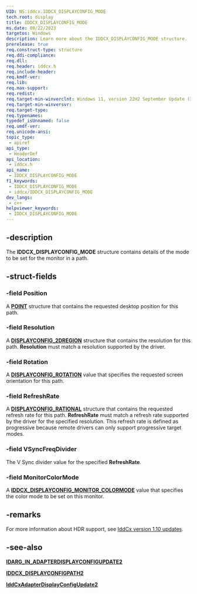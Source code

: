 ```yaml
---
UID: NS:iddcx.IDDCX_DISPLAYCONFIG_MODE
tech.root: display
title: IDDCX_DISPLAYCONFIG_MODE
ms.date: 09/22/2023
targetos: Windows
description: Learn more about the IDDCX_DISPLAYCONFIG_MODE structure.
prerelease: true
req.construct-type: structure
req.ddi-compliance: 
req.dll: 
req.header: iddcx.h
req.include-header: 
req.kmdf-ver: 
req.lib: 
req.max-support: 
req.redist: 
req.target-min-winverclnt: Windows 11, version 22H2 September Update (IddCx version 1.10)
req.target-min-winversvr: 
req.target-type: 
req.typenames: 
typedef_isUnnamed: false
req.umdf-ver: 
req.unicode-ansi: 
topic_type:
 - apiref
api_type:
 - HeaderDef
api_location:
 - iddcx.h
api_name:
 - IDDCX_DISPLAYCONFIG_MODE
f1_keywords:
 - IDDCX_DISPLAYCONFIG_MODE
 - iddcx/IDDCX_DISPLAYCONFIG_MODE
dev_langs:
 - c++
helpviewer_keywords:
 - IDDCX_DISPLAYCONFIG_MODE
---
```


## -description

The **IDDCX_DISPLAYCONFIG_MODE** structure contains details of the mode to be set for the monitor in a path.

## -struct-fields

### -field Position

A [**POINT**](/windows/win32/api/windef/ns-windef-point) structure that contains the requested desktop position for this path.

### -field Resolution

A [**DISPLAYCONFIG_2DREGION**](/windows/win32/api/wingdi/ns-wingdi-displayconfig_2dregion) structure that contains the resolution for this path. **Resolution** must match a resolution supported by the driver.

### -field Rotation

A [**DISPLAYCONFIG_ROTATION**](/windows/win32/api/wingdi/ne-wingdi-displayconfig_rotation) value that specifies the requested screen orientation for this path.

### -field RefreshRate

A [**DISPLAYCONFIG_RATIONAL**](/win32/api/wingdi/ns-wingdi-displayconfig_rational) structure that contains the requested refresh rate for this path. **RefreshRate** must match a refresh rate supported by the driver for the specified resolution. This refresh rate is defined as progressive because remote drivers can only support progressive target modes.

### -field VSyncFreqDivider

The V Sync divider value for the specified **RefreshRate**.

### -field MonitorColorMode

A [**IDDCX_DISPLAYCONFIG_MONITOR_COLORMODE**](ne-iddcx-iddcx_displayconfig_monitor_colormode.md) value that specifies the color mode to be set on this monitor.

## -remarks

For more information about HDR support, see [IddCx version 1.10 updates](/windows-hardware/drivers/display/iddcx1.10-updates).

## -see-also

[**IDARG_IN_ADAPTERDISPLAYCONFIGUPDATE2**](ns-iddcx-idarg_in_adapterdisplayconfigupdate2.md)

[**IDDCX_DISPLAYCONFIGPATH2**](ns-iddcx-iddcx_displayconfigpath2.md)

[**IddCxAdapterDisplayConfigUpdate2**](nf-iddcx-iddcxadapterdisplayconfigupdate2.md)
